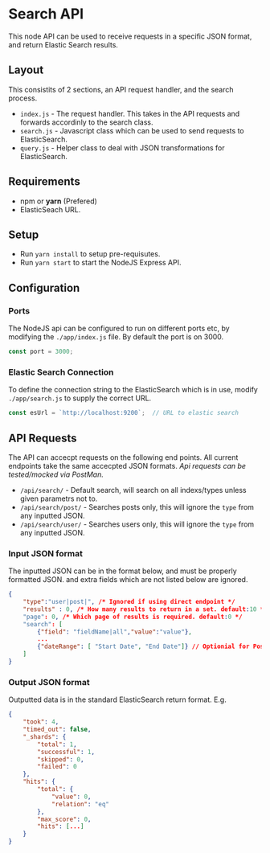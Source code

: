 # Search API

This node API can be used to receive requests in a specific JSON format, and return Elastic Search results.

## Layout
This consistits of 2 sections, an API request handler, and the search process.
+ `index.js` - The request handler. This takes in the API requests and forwards accordinly to the search class. 
+ `search.js` - Javascript class which can be used to send requests to ElasticSearch.  
+ `query.js` - Helper class to deal with JSON transformations for ElasticSearch.

## Requirements
+ npm or **yarn** (Prefered)
+ ElasticSeach URL. 

## Setup 
+ Run `yarn install` to setup pre-requisutes.
+ Run `yarn start` to start the NodeJS Express API. 

## Configuration
### Ports
The NodeJS api can be configured to run on different ports etc, by modifying the `./app/index.js` file. By default the port is on 3000.
```javascript 
const port = 3000;
```
### Elastic Search Connection
To define the connection string to the ElasticSearch which is in use, modify `./app/search.js` to supply the correct URL. 
```javascript
const esUrl = `http://localhost:9200`;  // URL to elastic search
```

## API Requests
The API can accecpt requests on the following end points. All current endpoints take the same accecpted JSON formats. *Api requests can be tested/mocked via PostMan.*
+ `/api/search/` - Default search, will search on all indexs/types unless given parametrs not to. 
+ `/api/search/post/` - Searches posts only, this will ignore the `type` from any inputted JSON.  
+ `/api/search/user/` - Searches users only, this will ignore the `type` from any inputted JSON.



### Input JSON format
The inputted JSON can be in the format below, and must be properly formatted JSON. and extra fields which are not listed below are ignored. 
```JSON
{
    "type":"user|post|", /* Ignored if using direct endpoint */
    "results" : 0, /* How many results to return in a set. default:10 */
    "page": 0, /* Which page of results is required. default:0 */
    "search": [
        {"field": "fieldName|all","value":"value"},
        ...
        {"dateRange": [ "Start Date", "End Date"]} // Optionial for Post search.
    ]
}
```
### Output JSON format
Outputted data is in the standard ElasticSearch return format. E.g.
```JSON
{
    "took": 4,
    "timed_out": false,
    "_shards": {
        "total": 1,
        "successful": 1,
        "skipped": 0,
        "failed": 0
    },
    "hits": {
        "total": {
            "value": 0,
            "relation": "eq"
        },
        "max_score": 0,
        "hits": [...]
    }
}
```